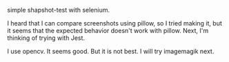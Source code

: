 simple shapshot-test with selenium.

I heard that I can compare screenshots using pillow, so I tried making it, but it seems that the expected behavior doesn't work with pillow. Next, I'm thinking of trying with Jest.

I use opencv. It seems good. But it is not best. I will try imagemagik next. 